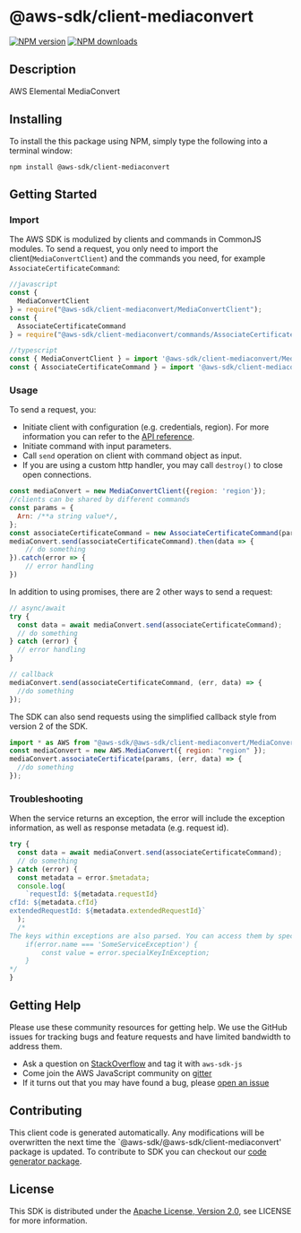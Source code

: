# @aws-sdk/client-mediaconvert

[![NPM version](https://img.shields.io/npm/v/@aws-sdk/client-mediaconvert/preview.svg)](https://www.npmjs.com/package/@aws-sdk/client-mediaconvert)
[![NPM downloads](https://img.shields.io/npm/dm/@aws-sdk/client-mediaconvert.svg)](https://www.npmjs.com/package/@aws-sdk/client-mediaconvert)

## Description

AWS Elemental MediaConvert

## Installing

To install the this package using NPM, simply type the following into a terminal window:

```
npm install @aws-sdk/client-mediaconvert
```

## Getting Started

### Import

The AWS SDK is modulized by clients and commands in CommonJS modules. To send a request, you only need to import the client(`MediaConvertClient`) and the commands you need, for example `AssociateCertificateCommand`:

```javascript
//javascript
const {
  MediaConvertClient
} = require("@aws-sdk/client-mediaconvert/MediaConvertClient");
const {
  AssociateCertificateCommand
} = require("@aws-sdk/client-mediaconvert/commands/AssociateCertificateCommand");
```

```javascript
//typescript
const { MediaConvertClient } = import '@aws-sdk/client-mediaconvert/MediaConvertClient';
const { AssociateCertificateCommand } = import '@aws-sdk/client-mediaconvert/commands/AssociateCertificateCommand';
```

### Usage

To send a request, you:

- Initiate client with configuration (e.g. credentials, region). For more information you can refer to the [API reference][].
- Initiate command with input parameters.
- Call `send` operation on client with command object as input.
- If you are using a custom http handler, you may call `destroy()` to close open connections.

```javascript
const mediaConvert = new MediaConvertClient({region: 'region'});
//clients can be shared by different commands
const params = {
  Arn: /**a string value*/,
};
const associateCertificateCommand = new AssociateCertificateCommand(params);
mediaConvert.send(associateCertificateCommand).then(data => {
    // do something
}).catch(error => {
    // error handling
})
```

In addition to using promises, there are 2 other ways to send a request:

```javascript
// async/await
try {
  const data = await mediaConvert.send(associateCertificateCommand);
  // do something
} catch (error) {
  // error handling
}
```

```javascript
// callback
mediaConvert.send(associateCertificateCommand, (err, data) => {
  //do something
});
```

The SDK can also send requests using the simplified callback style from version 2 of the SDK.

```javascript
import * as AWS from "@aws-sdk/@aws-sdk/client-mediaconvert/MediaConvert";
const mediaConvert = new AWS.MediaConvert({ region: "region" });
mediaConvert.associateCertificate(params, (err, data) => {
  //do something
});
```

### Troubleshooting

When the service returns an exception, the error will include the exception information, as well as response metadata (e.g. request id).

```javascript
try {
  const data = await mediaConvert.send(associateCertificateCommand);
  // do something
} catch (error) {
  const metadata = error.$metadata;
  console.log(
    `requestId: ${metadata.requestId}
cfId: ${metadata.cfId}
extendedRequestId: ${metadata.extendedRequestId}`
  );
  /*
The keys within exceptions are also parsed. You can access them by specifying exception names:
    if(error.name === 'SomeServiceException') {
        const value = error.specialKeyInException;
    }
*/
}
```

## Getting Help

Please use these community resources for getting help. We use the GitHub issues for tracking bugs and feature requests and have limited bandwidth to address them.

- Ask a question on [StackOverflow](https://stackoverflow.com/questions/tagged/aws-sdk-js) and tag it with `aws-sdk-js`
- Come join the AWS JavaScript community on [gitter](https://gitter.im/aws/aws-sdk-js-v3)
- If it turns out that you may have found a bug, please [open an issue](https://github.com/aws/aws-sdk-js-v3/issues)

## Contributing

This client code is generated automatically. Any modifications will be overwritten the next time the `@aws-sdk/@aws-sdk/client-mediaconvert' package is updated. To contribute to SDK you can checkout our [code generator package][].

## License

This SDK is distributed under the
[Apache License, Version 2.0](http://www.apache.org/licenses/LICENSE-2.0),
see LICENSE for more information.

[code generator package]: https://github.com/aws/aws-sdk-js-v3/tree/master/packages/service-types-generator
[api reference]: https://docs.aws.amazon.com/AWSJavaScriptSDK/latest/
